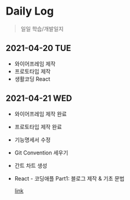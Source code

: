 # Daily Log

> 일일 학습/개발일지

## 2021-04-20 TUE

- 와이어프레임 제작
- 프로토타입 제작
- 생활코딩 React



## 2021-04-21 WED

- 와이어프레임 제작 완료

- 프로토타입 제작 완료

- 기능명세서 수정

- Git Convention 세우기

- 간트 차트 생성

- React - 코딩애플 Part1: 블로그 제작 & 기초 문법 

  [link](https://github.com/devhyojin/React/tree/main/Practice/blog)



